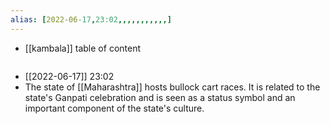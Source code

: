 ```yaml
---
alias: [2022-06-17,23:02,,,,,,,,,,,]
---
```

- [[kambala]]
table of content
```toc
```

- [[2022-06-17]] 23:02
- The state of [[Maharashtra]] hosts bullock cart races. It is related to the state's Ganpati celebration and is seen as a status symbol and an important component of the state's culture.